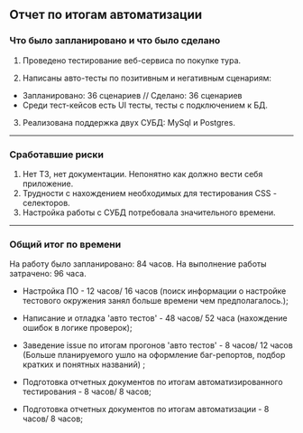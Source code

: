 ## Отчет по итогам автоматизации

### Что было запланировано и что было сделано


 1. Проведено тестирование веб-сервиса по покупке тура.

 2. Написаны авто-тесты по позитивным и негативным сценариям:
   * Запланировано: 36 сценариев // Сделано: 36 сценариев 
   * Среди тест-кейсов есть UI тесты, тесты с подключением к БД.

 3. Реализована поддержка двух СУБД: MySql и Postgres.
________________________________________________________________________________________________________________________

### Сработавшие риски


  1. Нет ТЗ, нет документации. Непонятно как должно вести себя приложение.
  2. Трудности с нахождением необходимых для тестирования CSS - селекторов.
  3. Настройка работы с СУБД потребовала значительного времени.

________________________________________________________________________________________________________________________

### Общий итог по времени


   На работу было запланировано: 84 часов.
   На выполнение работы затрачено: 96 часа. 

 * Настройка ПО - 12 часов/ 16 часов (поиск информации о настройке тестового окружения занял больше времени чем предполагалось.);

 * Написание и отладка 'авто тестов' - 48 часов/ 52 часа (нахождение ошибок в логике проверок);

 * Заведение issue по итогам прогонов 'авто тестов' - 8 часов/ 12 часов (Больше планируемого ушло на оформление баг-репортов, подбор кратких и понятных названий) ;

 * Подготовка отчетных документов по итогам автоматизированного тестирования - 8 часов/ 8 часов;

 * Подготовка отчетных документов по итогам автоматизации - 8 часов/ 8 часов;


